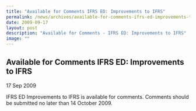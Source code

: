 ```yaml
---
title: "Available for Comments IFRS ED: Improvements to IFRS"
permalink: /news/archives/available-for-comments-ifrs-ed-improvements-to-ifrs/
date: 2009-09-17
layout: post
description: "Available for Comments - IFRS ED: Improvements to IFRS"
image: ""
---
```

Available for Comments IFRS ED: Improvements to IFRS
------------------------------------------------------

17 Sep 2009

IFRS ED Improvements to IFRS is available for comments. Comments should be submitted no later than 14 October 2009.